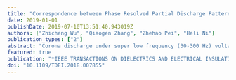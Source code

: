 ```yaml
---
title: "Correspondence between Phase Resolved Partial Discharge Patterns and Corona Discharge Modes"
date: 2019-01-01
publishDate: 2019-07-10T13:51:40.943019Z
authors: ["Zhicheng Wu", "Qiaogen Zhang", "Zhehao Pei", "Heli Ni"]
publication_types: ["2"]
abstract: "Corona discharge under super low frequency (30-300 Hz) voltage is common in high-voltage transmission lines and equipment. The phase resolved partial discharge (PRPD) pattern is the most commonly used tool for power equipment condition-monitoring in the electrical engineering field. The present study centers on the correspondence between PRPD patterns and corona discharge modes under a wide range of applied voltage. Electric and optical emission characteristic measurement methods are applied to obtain PRPD patterns and phase resolved discharge images. The transition of corona discharge types and space charge behavior under different applied voltage are investigated. The electric field generated by negative needle electrode is shown to erase residual positive ions, which leads to an abundance of positive streamer bursts when applied voltage is low. Once the negative glow corona emerges under higher applied voltage, dense positive ions in the cathode sheath suppress the positive streamer bursts. The existence of residual positive ions is crucial for the transition from positive streamer discharge to glow corona discharge. A comprehensive understanding of PRPD patterns may help electrical engineers to assess the threat of partial discharge of the power equipment correctly."
featured: true
publication: "*IEEE TRANSACTIONS ON DIELECTRICS AND ELECTRICAL INSULATION*"
doi: "10.1109/TDEI.2018.007855"
---
```


